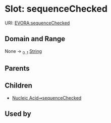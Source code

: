 
# Slot: sequenceChecked



URI: [EVORA:sequenceChecked](https://evora-project.eu/sequenceChecked)


## Domain and Range

None &#8594;  <sub>0..1</sub> [String](types/String.md)

## Parents


## Children

 *  [Nucleic Acid➞sequenceChecked](Nucleic_Acid_sequenceChecked.md)

## Used by

